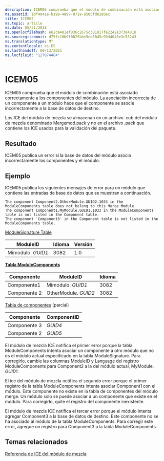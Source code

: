 ```yaml
---
description: ICEM05 comprueba que el módulo de combinación está asociado correctamente a los componentes del módulo. La asociación incorrecta de un componente a un módulo hace que el componente se asocie incorrectamente a la base de datos de destino.
ms.assetid: 1bf4041e-b198-4897-8719-8505fd8180ec
title: ICEM05
ms.topic: article
ms.date: 05/31/2018
ms.openlocfilehash: e62ca481ef836c2675c381817fe2242e37384818
ms.sourcegitcommit: d75fc10b9f0825bbe5ce5045c90d4045e3c53243
ms.translationtype: MT
ms.contentlocale: es-ES
ms.lasthandoff: 09/13/2021
ms.locfileid: "127074484"
---
```

# <a name="icem05"></a>ICEM05

ICEM05 comprueba que el módulo de combinación está asociado correctamente a los componentes del módulo. La asociación incorrecta de un componente a un módulo hace que el componente se asocie incorrectamente a la base de datos de destino.

Los ICE del módulo de mezcla se almacenan en un archivo .cub del módulo de mezcla denominado Mergemod.pack y no en el archivo .pack que contiene los ICE usados para la validación del paquete.

## <a name="result"></a>Resultado

ICEM05 publica un error si la base de datos del módulo asocia incorrectamente los componentes y el módulo.

## <a name="example"></a>Ejemplo

ICEM05 publica los siguientes mensajes de error para un módulo que contiene las entradas de base de datos que se muestran a continuación.

``` syntax
The component Component2.OtherModule.GUID2.1033 in the 
ModuleComponents table does not belong to this Merge Module.
The component Component1.MyModule.GUID1.1033 in the ModuleComponents 
table is not listed in the Component table.
The component 'Component3' in the Component table is not listed in the 
ModuleComponents table.
```

[ModuleSignature Table](modulesignature-table.md)



| ModuleID         | Idioma | Versión |
|------------------|----------|---------|
| Mimodulo. *GUID1* | 3082     | 1.0     |



 

[**Tabla ModuleComponents**](modulecomponents-table.md)



| Componente  | ModuleID            | Idioma |
|------------|---------------------|----------|
| Componente1 | Mimodulo. *GUID1*    | 3082     |
| Componente 2 | OtherModule. *GUID2* | 3082     |



 

[Tabla de componentes](component-table.md) (parcial)



| Componente  | ComponentID |
|------------|-------------|
| Componente 3 | *GUID4*     |
| Componente 2 | *GUID5*     |



 

El módulo de mezcla ICE notifica el primer error porque la tabla ModuleComponents intenta asociar un componente a otro módulo que no es el módulo actual especificado en la tabla ModuleSignature. Para corregirlo, cambie las columnas ModuleID y Language del registro ModuleComponents para Component2 a la del módulo actual, MyModule. *GUID1*.

El ice del módulo de mezcla notifica el segundo error porque el primer registro de la tabla ModuleComponents intenta asociar Component1 con el módulo. Este componente no existe en la tabla de componentes del módulo merge. Un módulo solo se puede asociar a un componente que existe en el módulo. Para corregirlo, quite el registro del componente inexistente.

El módulo de mezcla ICE notifica el tercer error porque el módulo intenta agregar Component3 a la base de datos de destino. Este componente no se ha asociado al módulo de la tabla ModuleComponents. Para corregir este error, agregue un registro para Component3 a la tabla ModuleComponents.

## <a name="related-topics"></a>Temas relacionados

<dl> <dt>

[Referencia de ICE del módulo de mezcla](merge-module-ice-reference.md)
</dt> </dl>

 

 



